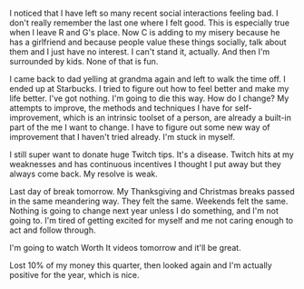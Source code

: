 I noticed that I have left so many recent social interactions feeling bad. I don't really remember the last one where I felt good. This is especially true when I leave R and G's place. Now C is adding to my misery because he has a girlfriend and because people value these things socially, talk about them and I just have no interest. I can't stand it, actually. And then I'm surrounded by kids. None of that is fun.

I came back to dad yelling at grandma again and left to walk the time off. I ended up at Starbucks. I tried to figure out how to feel better and make my life better. I've got nothing. I'm going to die this way. How do I change? My attempts to improve, the methods and techniques I have for self-improvement, which is an intrinsic toolset of a person, are already a built-in part of the me I want to change. I have to figure out some new way of improvement that I haven't tried already. I'm stuck in myself.

I still super want to donate huge Twitch tips. It's a disease. Twitch hits at my weaknesses and has continuous incentives I thought I put away but they always come back. My resolve is weak.

Last day of break tomorrow. My Thanksgiving and Christmas breaks passed in the same meandering way. They felt the same. Weekends felt the same. Nothing is going to change next year unless I do something, and I'm not going to. I'm tired of getting excited for myself and me not caring enough to act and follow through.

I'm going to watch Worth It videos tomorrow and it'll be great.

Lost 10% of my money this quarter, then looked again and I'm actually positive for the year, which is nice.
